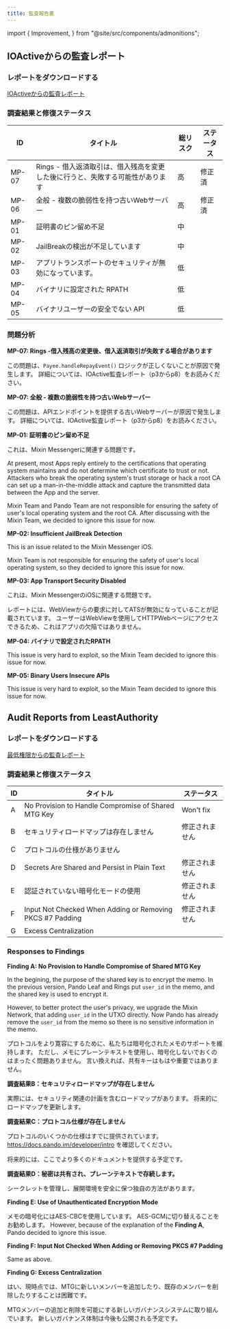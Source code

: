 ```yaml
---
title: 監査報告書
---
```


import { Improvement, } from "@site/src/components/admonitions";

<Improvement />

## IOActiveからの監査レポート

### レポートをダウンロードする

[IOActiveからの監査レポート](//docs.pando.im/reports/ioactive-report.pdf)

### 調査結果と修復ステータス

| ID    | タイトル                                        | 総リスク | ステータス |
| ----- | ------------------------------------------- | ---- | ----- |
| MP-07 | Rings - 借入返済取引は、借入残高を変更した後に行うと、失敗する可能性があります | 高    | 修正済   |
| MP-06 | 全般 - 複数の脆弱性を持つ古いWebサーバー                     | 高    | 修正済   |
| MP-01 | 証明書のピン留め不足                                  | 中    |       |
| MP-02 | JailBreakの検出が不足しています                        | 中    |       |
| MP-03 | アプリトランスポートのセキュリティが無効になっています。                | 低    |       |
| MP-04 | バイナリに設定された RPATH                            | 低    |       |
| MP-05 | バイナリユーザーの安全でない API                          | 低    |       |

### 問題分析

**MP-07: Rings -借入残高の変更後、借入返済取引が失敗する場合があります**

この問題は、`Payee.handleRepayEvent()` ロジックが正しくないことが原因で発生します。 詳細については、IOActive監査レポート（p3からp8）をお読みください。

**MP-07: 全般 - 複数の脆弱性を持つ古いWebサーバー**

この問題は、APIエンドポイントを提供する古いWebサーバーが原因で発生します。 詳細については、IOActive監査レポート（p3からp8）をお読みください。

**MP-01: 証明書のピン留め不足**

これは、Mixin Messengerに関連する問題です。

At present, most Apps reply entirely to the certifications that operating system maintains and do not determine which certificate to trust or not. Attackers who break the operating system's trust storage or hack a root CA can set up a man-in-the-middle attack and capture the transmitted data between the App and the server.

Mixin Team and Pando Team are not responsible for ensuring the safety of user's local operating system and the root CA. After discussing with the Mixin Team, we decided to ignore this issue for now.

**MP-02: Insufficient JailBreak Detection**

This is an issue related to the Mixin Messenger iOS.

Mixin Team is not responsible for ensuring the safety of user's local operating system, so they decided to ignore this issue for now.

**MP-03: App Transport Security Disabled**

これは、Mixin MessengerのiOSに関連する問題です。

レポートには、WebViewからの要求に対してATSが無効になっていることが記載されています。 ユーザーはWebViewを使用してHTTPWebページにアクセスできるため、これはアプリの欠陥ではありません。

**MP-04: バイナリで設定されたRPATH**

This issue is very hard to exploit, so the Mixin Team decided to ignore this issue for now.

**MP-05: Binary Users Insecure APIs**

This issue is very hard to exploit, so the Mixin Team decided to ignore this issue for now.

## Audit Reports from LeastAuthority

### レポートをダウンロードする

[最低権限からの監査レポート](//docs.pando.im/reports/least-authority-report.pdf)


### 調査結果と修復ステータス

| ID | タイトル                                                      | ステータス     |
| -- | --------------------------------------------------------- | --------- |
| A  | No Provision to Handle Compromise of Shared MTG Key       | Won't fix |
| B  | セキュリティロードマップは存在しません                                       | 修正されません   |
| C  | プロトコルの仕様がありません                                            |           |
| D  | Secrets Are Shared and Persist in Plain Text              | 修正されません   |
| E  | 認証されていない暗号化モードの使用                                         | 修正されません   |
| F  | Input Not Checked When Adding or Removing PKCS #7 Padding | 修正されません   |
| G  | Excess Centralization                                     |           |

### Responses to Findings

**Finding A: No Provision to Handle Compromise of Shared MTG Key**

In the begining, the purpose of the shared key is to encrypt the memo. In the previous version, Pando Leaf and Rings put `user_id` in the memo, and the shared key is used to encrypt it.

However, to better protect the user's privacy, we upgrade the Mixin Network, that adding `user_id` in the UTXO directly. Now Pando has already remove the `user_id` from the memo so there is no sensitive information in the memo.

プロトコルをより寛容にするために、私たちは暗号化されたメモのサポートを維持します。 ただし、メモにプレーンテキストを使用し、暗号化しないでおくのはまったく問題ありません。 言い換えれば、共有キーはもはや重要ではありません。

**調査結果B：セキュリティロードマップが存在しません**

実際には、セキュリティ関連の計画を含むロードマップがあります。 将来的にロードマップを更新します。

**調査結果C：プロトコル仕様が存在しません**

プロトコルのいくつかの仕様はすでに提供されています。 https://docs.pando.im/developer/intro を確認してください。

将来的には、ここでより多くのドキュメントを提供する予定です。

**調査結果D：秘密は共有され、プレーンテキストで存続します。**

シークレットを管理し、展開環境を安全に保つ独自の方法があります。

**Finding E: Use of Unauthenticated Encryption Mode**

メモの暗号化にはAES-CBCを使用しています。 AES-GCMに切り替えることをお勧めします。 However, because of the explanation of the **Finding A**, Pando decided to ignore this issue.

**Finding F: Input Not Checked When Adding or Removing PKCS #7 Padding**

Same as above.

**Finding G: Excess Centralization**

はい、現時点では、MTGに新しいメンバーを追加したり、既存のメンバーを削除したりすることは困難です。

MTGメンバーの追加と削除を可能にする新しいガバナンスシステムに取り組んでいます。 新しいガバナンス体制は今後も公開される予定です。

